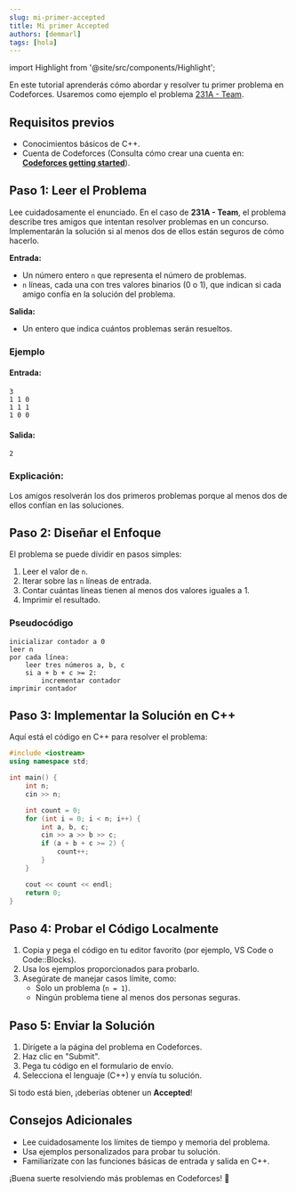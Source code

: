 ```yaml
---
slug: mi-primer-accepted
title: Mi primer Accepted
authors: [demmarl]
tags: [hola]
---
```


import Highlight from '@site/src/components/Highlight';

En este tutorial aprenderás cómo abordar y resolver tu primer problema en Codeforces. Usaremos como ejemplo el problema [231A - Team](https://codeforces.com/problemset/problem/231/A).

<!-- truncate -->

## Requisitos previos
- Conocimientos básicos de C++.
- Cuenta de Codeforces (Consulta cómo crear una cuenta en: [**Codeforces getting started**](../2024-01-11-codeforces-getting-started.md)).

## Paso 1: Leer el Problema

Lee cuidadosamente el enunciado. En el caso de **231A - Team**, el problema describe tres amigos que intentan resolver problemas en un concurso. Implementarán la solución si al menos dos de ellos están seguros de cómo hacerlo. 

**Entrada:**
- Un número entero `n` que representa el número de problemas.
- `n` líneas, cada una con tres valores binarios (0 o 1), que indican si cada amigo confía en la solución del problema.

**Salida:**
- Un entero que indica cuántos problemas serán resueltos.

### Ejemplo

#### Entrada:
```
3
1 1 0
1 1 1
1 0 0
```
#### Salida:
```
2
```

### Explicación:
Los amigos resolverán los dos primeros problemas porque al menos dos de ellos confían en las soluciones.

## Paso 2: Diseñar el Enfoque

El problema se puede dividir en pasos simples:
1. Leer el valor de `n`.
2. Iterar sobre las `n` líneas de entrada.
3. Contar cuántas líneas tienen al menos dos valores iguales a 1.
4. Imprimir el resultado.

### Pseudocódigo
```plaintext
inicializar contador a 0
leer n
por cada línea:
    leer tres números a, b, c
    si a + b + c >= 2:
        incrementar contador
imprimir contador
```

## Paso 3: Implementar la Solución en C++

Aquí está el código en C++ para resolver el problema:

```cpp
#include <iostream>
using namespace std;

int main() {
    int n;
    cin >> n;

    int count = 0;
    for (int i = 0; i < n; i++) {
        int a, b, c;
        cin >> a >> b >> c;
        if (a + b + c >= 2) {
            count++;
        }
    }

    cout << count << endl;
    return 0;
}
```

## Paso 4: Probar el Código Localmente

1. Copia y pega el código en tu editor favorito (por ejemplo, VS Code o Code::Blocks).
2. Usa los ejemplos proporcionados para probarlo.
3. Asegúrate de manejar casos límite, como:
    - Solo un problema (`n = 1`).
    - Ningún problema tiene al menos dos personas seguras.

## Paso 5: Enviar la Solución

1. Dirígete a la página del problema en Codeforces.
2. Haz clic en "Submit".
3. Pega tu código en el formulario de envío.
4. Selecciona el lenguaje (C++) y envía tu solución.

Si todo está bien, ¡deberías obtener un **Accepted**!

## Consejos Adicionales

- Lee cuidadosamente los límites de tiempo y memoria del problema.
- Usa ejemplos personalizados para probar tu solución.
- Familiarízate con las funciones básicas de entrada y salida en C++.

¡Buena suerte resolviendo más problemas en Codeforces! 🚀